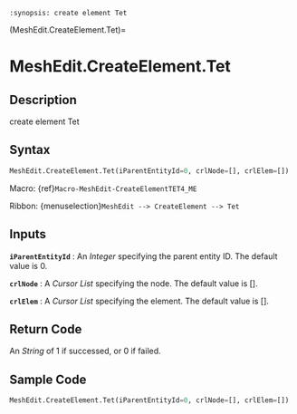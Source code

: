 ```{module} MeshEdit.CreateElement.Tet()
:synopsis: create element Tet
```

(MeshEdit.CreateElement.Tet)=

# MeshEdit.CreateElement.Tet

## Description

create element Tet

## Syntax

```python
MeshEdit.CreateElement.Tet(iParentEntityId=0, crlNode=[], crlElem=[])
```

Macro: {ref}`Macro-MeshEdit-CreateElementTET4_ME`

Ribbon: {menuselection}`MeshEdit --> CreateElement --> Tet`

## Inputs

**`iParentEntityId`**
: An _Integer_ specifying the parent entity ID. The default value is 0.

**`crlNode`**
: A _Cursor List_ specifying the node. The default value is [].

**`crlElem`**
: A _Cursor List_ specifying the element. The default value is [].

## Return Code

An _String_ of 1 if successed, or 0 if failed.

## Sample Code

```python
MeshEdit.CreateElement.Tet(iParentEntityId=0, crlNode=[], crlElem=[])
```
